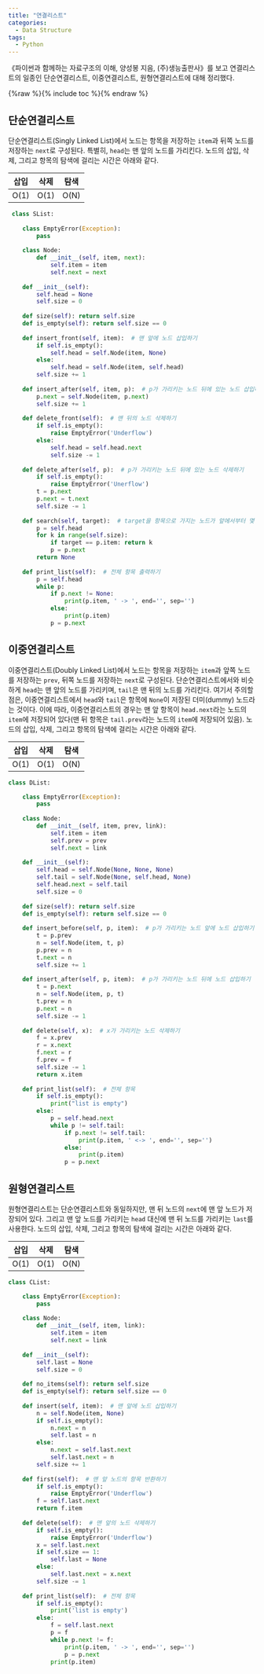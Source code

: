 ```yaml
---
title: "연결리스트"
categories:
  - Data Structure
tags:
  - Python
---
```


《파이썬과 함께하는 자료구조의 이해, 양성봉 지음, (주)생능출판사》를 보고 연결리스트의 일종인 단순연결리스트, 이중연결리스트, 원형연결리스트에 대해 정리했다.

{%raw %}{% include toc %}{% endraw %}

## 단순연결리스트
단순연결리스트(Singly Linked List)에서 노드는 항목을 저장하는 `item`과 뒤쪽 노드를 저장하는 `next`로 구성된다. 특별히, `head`는 맨 앞의 노드를 가리킨다. 노드의 삽입, 삭제, 그리고 항목의 탐색에 걸리는 시간은 아래와 같다.

|삽입|삭제|탐색|
|---|---|---|
|O(1)|O(1)|O(N)|

```python
 class SList:
 
    class EmptyError(Exception):
        pass
    
    class Node:
        def __init__(self, item, next):
            self.item = item
            self.next = next
            
    def __init__(self):
        self.head = None
        self.size = 0
        
    def size(self): return self.size
    def is_empty(self): return self.size == 0
    
    def insert_front(self, item):  # 맨 앞에 노드 삽입하기
        if self.is_empty():
            self.head = self.Node(item, None)
        else:
            self.head = self.Node(item, self.head)
        self.size += 1
        
    def insert_after(self, item, p):  # p가 가리키는 노드 뒤에 있는 노드 삽입하기
        p.next = self.Node(item, p.next)
        self.size += 1
        
    def delete_front(self):  # 맨 뒤의 노드 삭제하기
        if self.is_empty():
            raise EmptyError('Underflow')
        else:
            self.head = self.head.next
            self.size -= 1
            
    def delete_after(self, p):  # p가 가리키는 노드 뒤에 있는 노드 삭제하기
        if self.is_empty():
            raise EmptyError('Unerflow')
        t = p.next
        p.next = t.next
        self.size -= 1
        
    def search(self, target):  # target을 항목으로 가지는 노드가 앞에서부터 몇 번째에 있는지 반환하기
        p = self.head
        for k in range(self.size):
            if target == p.item: return k
            p = p.next
        return None
    
    def print_list(self):  # 전체 항목 출력하기
        p = self.head
        while p:
            if p.next != None:
                print(p.item, ' -> ', end='', sep='')
            else:
                print(p.item)
            p = p.next
```

## 이중연결리스트
이중연결리스트(Doubly Linked List)에서 노드는 항목을 저장하는 `item`과 앞쪽 노드를 저장하는 `prev`, 뒤쪽 노드를 저장하는 `next`로 구성된다. 단순연결리스트에서와 비슷하게 `head`는 맨 앞의 노드를 가리키며, `tail`은 맨 뒤의 노드를 가리킨다. 여기서 주의할 점은, 이중연결리스트에서 `head`와 `tail`은 항목에 `None`이 저장된 더미(dummy) 노드라는 것이다. 이에 따라, 이중연결리스트의 경우는 맨 앞 항목이 `head.next`라는 노드의 `item`에 저장되어 있다(맨 뒤 항목은 `tail.prev`라는 노드의 `item`에 저장되어 있음). 노드의 삽입, 삭제, 그리고 항목의 탐색에 걸리는 시간은 아래와 같다.

|삽입|삭제|탐색|
|---|---|---|
|O(1)|O(1)|O(N)|

```python
class DList:

    class EmptyError(Exception):
        pass
    
    class Node:
        def __init__(self, item, prev, link):
            self.item = item
            self.prev = prev
            self.next = link
                
    def __init__(self):
        self.head = self.Node(None, None, None)
        self.tail = self.Node(None, self.head, None)
        self.head.next = self.tail
        self.size = 0
        
    def size(self): return self.size
    def is_empty(self): return self.size == 0
    
    def insert_before(self, p, item):  # p가 가리키는 노드 앞에 노드 삽입하기
        t = p.prev
        n = self.Node(item, t, p)
        p.prev = n
        t.next = n
        self.size += 1
        
    def insert_after(self, p, item):  # p가 가리키는 노드 뒤에 노드 삽입하기
        t = p.next
        n = self.Node(item, p, t)
        t.prev = n
        p.next = n
        self.size -= 1
        
    def delete(self, x):  # x가 가리키는 노드 삭제하기
        f = x.prev
        r = x.next
        f.next = r
        f.prev = f
        self.size -= 1
        return x.item
    
    def print_list(self):  # 전체 항목 
        if self.is_empty():
            print("list is empty")
        else:
            p = self.head.next
            while p != self.tail:
                if p.next != self.tail:
                    print(p.item, ' <-> ', end='', sep='')
                else:
                    print(p.item)
                p = p.next
```

## 원형연결리스트
원형연결리스트는 단순연결리스트와 동일하지만, 맨 뒤 노드의 `next`에 맨 앞 노드가 저장되어 있다. 그리고 맨 앞 노드를 가리키는 `head` 대신에 맨 뒤 노드를 가리키는 `last`를 사용한다. 노드의 삽입, 삭제, 그리고 항목의 탐색에 걸리는 시간은 아래와 같다.

|삽입|삭제|탐색|
|---|---|---|
|O(1)|O(1)|O(N)|

```python
class CList:

    class EmptyError(Exception):
        pass
    
    class Node:
        def __init__(self, item, link):
            self.item = item
            self.next = link
    
    def __init__(self):
        self.last = None
        self.size = 0
    
    def no_items(self): return self.size
    def is_empty(self): return self.size == 0
    
    def insert(self, item):  # 맨 앞에 노드 삽입하기
        n = self.Node(item, None)
        if self.is_empty():
            n.next = n
            self.last = n
        else:
            n.next = self.last.next
            self.last.next = n
        self.size += 1
        
    def first(self):  # 맨 앞 노드의 항목 반환하기
        if self.is_empty():
            raise EmptyError('Underflow')
        f = self.last.next
        return f.item
    
    def delete(self):  # 맨 앞의 노드 삭제하기
        if self.is_empty():
            raise EmptyError('Underflow')
        x = self.last.next
        if self.size == 1:
            self.last = None
        else:
            self.last.next = x.next
        self.size -= 1
        
    def print_list(self):  # 전체 항목 
        if self.is_empty():
            print('list is empty')
        else:
            f = self.last.next
            p = f
            while p.next != f:
                print(p.item, ' -> ', end='', sep='')
                p = p.next
            print(p.item)
```
